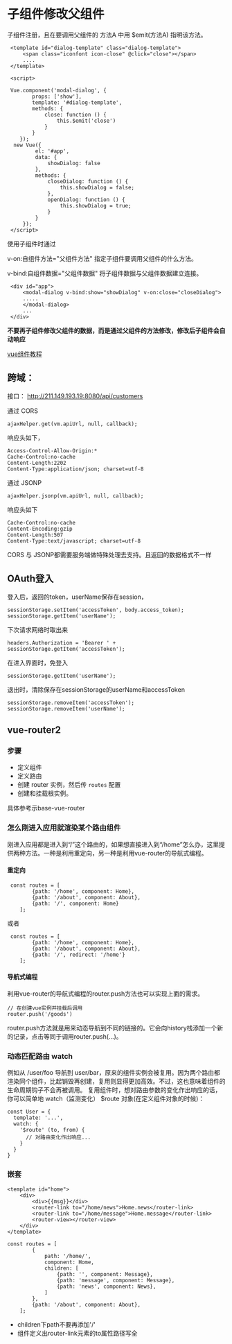 # 子组件修改父组件

子组件注册，且在要调用父组件的 方法A 中用 $emit(方法A) 指明该方法。
```
 <template id="dialog-template" class="dialog-template">
     <span class="iconfont icon-close" @click="close"></span>
     ....
 </template>

 <script>

 Vue.component('modal-dialog', {
        props: ['show'],
        template: '#dialog-template',
        methods: {
            close: function () {
                this.$emit('close')
            }
        }
    });
  new Vue({
         el: '#app',
         data: {
             showDialog: false
         },
         methods: {
             closeDialog: function () {
                 this.showDialog = false;
             },
             openDialog: function () {
                 this.showDialog = true;
             }
         }
     });
 </script>
```
使用子组件时通过

v-on:自组件方法="父组件方法"     指定子组件要调用父组件的什么方法。

v-bind:自组件数据="父组件数据"   将子组件数据与父组件数据建立连接。
```
 <div id="app">
     <modal-dialog v-bind:show="showDialog" v-on:close="closeDialog">
     .....
     </modal-dialog>
     ...
 </div>
```
**不要再子组件修改父组件的数据，而是通过父组件的方法修改，修改后子组件会自动响应**

[vue组件教程](http://www.cnblogs.com/keepfool/p/5637834.html)

## 跨域：
接口： http://211.149.193.19:8080/api/customers

通过 CORS
```
ajaxHelper.get(vm.apiUrl, null, callback);
```
响应头如下，
```
Access-Control-Allow-Origin:*
Cache-Control:no-cache
Content-Length:2202
Content-Type:application/json; charset=utf-8
```
通过 JSONP
```
ajaxHelper.jsonp(vm.apiUrl, null, callback);
```
响应头如下
```
Cache-Control:no-cache
Content-Encoding:gzip
Content-Length:507
Content-Type:text/javascript; charset=utf-8
```
CORS 与 JSONP都需要服务端做特殊处理去支持。且返回的数据格式不一样

## OAuth登入

登入后，返回的token，userName保存在session，
```
sessionStorage.setItem('accessToken', body.access_token);
sessionStorage.getItem('userName');
```
下次请求网络时取出来
```
headers.Authorization = 'Bearer ' + sessionStorage.getItem('accessToken');
```
在进入界面时，免登入
```
sessionStorage.getItem('userName');
```
退出时，清除保存在sessionStorage的userName和accessToken
```
sessionStorage.removeItem('accessToken');
sessionStorage.removeItem('userName');
```

## vue-router2
### 步骤
- 定义组件
- 定义路由
- 创建 router 实例，然后传 `routes` 配置
- 创建和挂载根实例。

具体参考示base-vue-router

### 怎么刚进入应用就渲染某个路由组件
刚进入应用都是进入到“/”这个路由的，如果想直接进入到“/home”怎么办，这里提供两种方法。一种是利用重定向，另一种是利用vue-router的导航式编程。
#### 重定向
```
 const routes = [
        {path: '/home', component: Home},
        {path: '/about', component: About},
        {path: '/', component: Home}
    ];
```
或者
```
 const routes = [
        {path: '/home', component: Home},
        {path: '/about', component: About},
        {path: '/', redirect: '/home'}
    ];
```
#### 导航式编程
利用vue-router的导航式编程的router.push方法也可以实现上面的需求。
```
// 在创建vue实例并挂载后调用
router.push('/goods')
```
router.push方法就是用来动态导航到不同的链接的。它会向history栈添加一个新的记录，点击<router-link :to="...">等同于调用router.push(...)。
### 动态匹配路由 watch
例如从 /user/foo 导航到 user/bar，原来的组件实例会被复用。因为两个路由都渲染同个组件，比起销毁再创建，复用则显得更加高效。不过，这也意味着组件的生命周期钩子不会再被调用。
复用组件时，想对路由参数的变化作出响应的话，你可以简单地 watch（监测变化） $route 对象(在定义组件对象的时候)：
```
const User = {
  template: '...',
  watch: {
    '$route' (to, from) {
      // 对路由变化作出响应...
    }
  }
}
```
### 嵌套
```
<template id="home">
    <div>
        <div>{{msg}}</div>
        <router-link to="/home/news">Home.news</router-link>
        <router-link to="/home/message">Home.message</router-link>
        <router-view></router-view>
    </div>
</template>

const routes = [
        {
            path: '/home/',
            component: Home,
            children: [
                {path: '', component: Message},
                {path: 'message', component: Message},
                {path: 'news', component: News},
            ]
        },
        {path: '/about', component: About},
    ];
```
- children下path不要再添加'/'
- 组件定义出router-link元素的to属性路径写全


